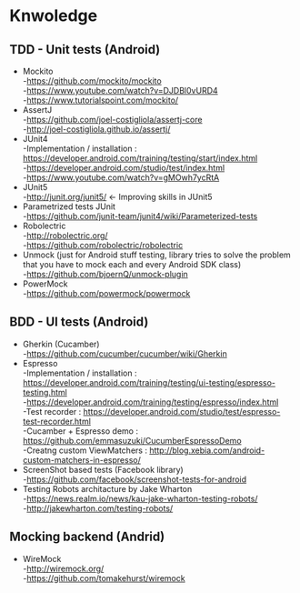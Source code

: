 # Knwoledge <br/>
## TDD - Unit tests (Android) <br/>

  * Mockito <br/>
      -https://github.com/mockito/mockito <br/>
      -https://www.youtube.com/watch?v=DJDBl0vURD4 <br/>
      -https://www.tutorialspoint.com/mockito/ <br/>
  * AssertJ <br/>
      -https://github.com/joel-costigliola/assertj-core <br/>
      -http://joel-costigliola.github.io/assertj/ <br/>
  * JUnit4 <br/>
      -Implementation / installation : https://developer.android.com/training/testing/start/index.html <br/>
      -https://developer.android.com/studio/test/index.html <br/>
      -https://www.youtube.com/watch?v=gMOwh7ycRtA <br/>
  * JUnit5 <br/>
      -http://junit.org/junit5/ <- Improving skills in JUnit5 <br/>
  * Parametrized tests JUnit <br/>
      -https://github.com/junit-team/junit4/wiki/Parameterized-tests <br/>
  * Robolectric<br/>
      -http://robolectric.org/ <br/>
      -https://github.com/robolectric/robolectric <br/>
  * Unmock (just for Android stuff testing, library tries to solve the problem that you have to mock each and every Android SDK class) <br/>
      -https://github.com/bjoernQ/unmock-plugin <br/>
  * PowerMock <br/>
      -https://github.com/powermock/powermock <br/>
      
## BDD - UI tests (Android) <br/>

  * Gherkin (Cucamber) <br/>
      -https://github.com/cucumber/cucumber/wiki/Gherkin <br/>
  * Espresso <br/>
      -Implementation / installation : https://developer.android.com/training/testing/ui-testing/espresso-testing.html <br/>
      -https://developer.android.com/training/testing/espresso/index.html <br/>
      -Test recorder : https://developer.android.com/studio/test/espresso-test-recorder.html <br/>
      -Cucamber + Espresso demo : https://github.com/emmasuzuki/CucumberEspressoDemo <br/>
      -Creatng custom ViewMatchers : http://blog.xebia.com/android-custom-matchers-in-espresso/ <br/>
  * ScreenShot based tests (Facebook library) <br/>
      -https://github.com/facebook/screenshot-tests-for-android <br/>
  * Testing Robots architacture by Jake Wharton <br/>
      -https://news.realm.io/news/kau-jake-wharton-testing-robots/ <br/>
      -http://jakewharton.com/testing-robots/ <br/>
      
## Mocking backend (Andrid) <br/>

  * WireMock <br/>
      -http://wiremock.org/ <br/>
      -https://github.com/tomakehurst/wiremock <br/>
  
      
